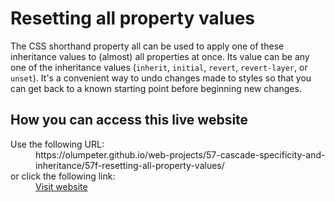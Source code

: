 # Resetting all property values

The CSS shorthand property all can be used to apply one of these inheritance values to (almost) all properties at once. Its value can be any one of the inheritance values (<code>inherit</code>, <code>initial</code>, <code>revert</code>, <code>revert-layer</code>, or <code>unset</code>). It's a convenient way to undo changes made to styles so that you can get back to a known starting point before beginning new changes.

## How you can access this live website

<dl>
  Use the following URL:
  <dd>
    https://olumpeter.github.io/web-projects/57-cascade-specificity-and-inheritance/57f-resetting-all-property-values/
  </dd>
  or click the following link:
  <dd>
    <a href="https://olumpeter.github.io/web-projects/57-cascade-specificity-and-inheritance/57f-resetting-all-property-values/">Visit website</a>
  </dd>
</dl>
